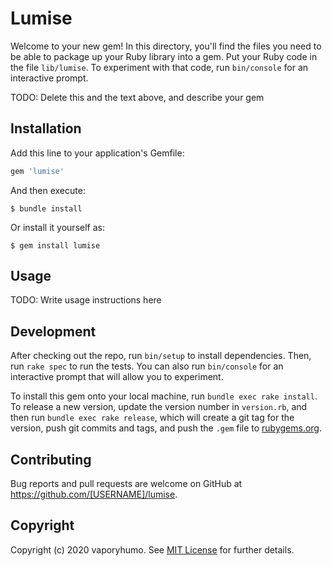 # Lumise

Welcome to your new gem! In this directory, you'll find the files you need to be able to package up your Ruby library into a gem. Put your Ruby code in the file `lib/lumise`. To experiment with that code, run `bin/console` for an interactive prompt.

TODO: Delete this and the text above, and describe your gem

## Installation

Add this line to your application's Gemfile:

```ruby
gem 'lumise'
```

And then execute:

    $ bundle install

Or install it yourself as:

    $ gem install lumise

## Usage

TODO: Write usage instructions here

## Development

After checking out the repo, run `bin/setup` to install dependencies. Then, run `rake spec` to run the tests. You can also run `bin/console` for an interactive prompt that will allow you to experiment.

To install this gem onto your local machine, run `bundle exec rake install`. To release a new version, update the version number in `version.rb`, and then run `bundle exec rake release`, which will create a git tag for the version, push git commits and tags, and push the `.gem` file to [rubygems.org](https://rubygems.org).

## Contributing

Bug reports and pull requests are welcome on GitHub at https://github.com/[USERNAME]/lumise.


## Copyright

Copyright (c) 2020 vaporyhumo. See [MIT License](LICENSE.txt) for further details.